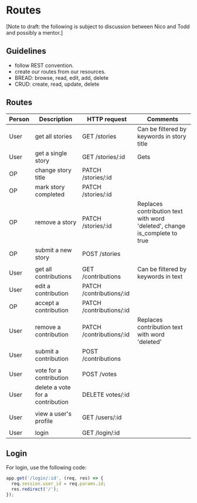 # Routes

[Note to draft: the following is subject to discussion between Nico and Todd and possibly a mentor.]

## Guidelines
* follow REST convention.
* create our routes from our resources.
* BREAD: browse, read, edit, add, delete
* CRUD: create, read, update, delete

## Routes
| Person  | Description | HTTP request | Comments |
| ----- | ----- | ----- | ----- |
| User | get all stories  | GET /stories | Can be filtered by keywords in story title |
| User | get a single story | GET /stories/:id | Gets 
| OP | change story title | PATCH /stories/:id |
| OP | mark story completed | PATCH /stories/:id |
| OP | remove a story | PATCH /stories/:id | Replaces contribution text with word 'deleted', change is_complete to true|
| OP  | submit a new story  | POST /stories |
||||
| User | get all contributions | GET /contributions | Can be filtered by keywords in text |
| User | edit a contribution | PATCH /contributions/:id |
| OP | accept a contribution | PATCH /contributions/:id |
| User | remove a contribution | PATCH /contributions/:id | Replaces contribution text with word 'deleted'|
| User | submit a contribution  | POST /contributions |
||||
| User | vote for a contribution | POST /votes |
| User | delete a vote for a contribution | DELETE votes/:id |
||||
| User | view a user's profile | GET /users/:id |
||||
| User | login | GET /login/:id |

## Login
For login, use the following code:
```javascript
app.get('/login/:id', (req, res) => {
  req.session.user_id = req.params.id;
  res.redirect('/');
});
```